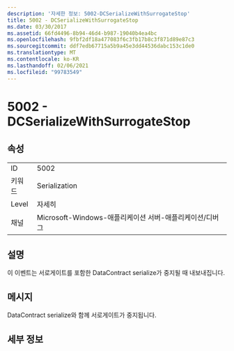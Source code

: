 ```yaml
---
description: '자세한 정보: 5002-DCSerializeWithSurrogateStop'
title: 5002 - DCSerializeWithSurrogateStop
ms.date: 03/30/2017
ms.assetid: 66fd4496-8b94-46d4-b987-19040b4ea4bc
ms.openlocfilehash: 9fbf2df18a477083f6c3fb17b8c3f871d89e87c3
ms.sourcegitcommit: ddf7edb67715a5b9a45e3dd44536dabc153c1de0
ms.translationtype: MT
ms.contentlocale: ko-KR
ms.lasthandoff: 02/06/2021
ms.locfileid: "99783549"
---
```

# <a name="5002---dcserializewithsurrogatestop"></a>5002 - DCSerializeWithSurrogateStop

## <a name="properties"></a>속성  
  
|||  
|-|-|  
|ID|5002|  
|키워드|Serialization|  
|Level|자세히|  
|채널|Microsoft-Windows-애플리케이션 서버-애플리케이션/디버그|  
  
## <a name="description"></a>설명  

 이 이벤트는 서로게이트를 포함한 DataContract serialize가 중지될 때 내보내집니다.  
  
## <a name="message"></a>메시지  

 DataContract serialize와 함께 서로게이트가 중지됩니다.  
  
## <a name="details"></a>세부 정보
